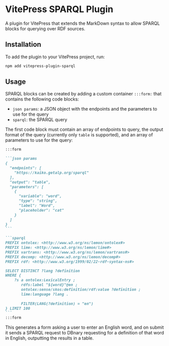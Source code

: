 # VitePress SPARQL Plugin

A plugin for VitePress that extends the MarkDown syntax to allow 
SPARQL blocks for querying over RDF sources.

## Installation

To add the plugin to your VitePress project, run:

```bash
npm add vitepress-plugin-sparql
```

## Usage

SPARQL blocks can be created by adding a custom container `:::form:` that contains 
the following code blocks:
* `json params`: a JSON object with the endpoints and the parameters to use for the query
* `sparql`: the SPARQL query

The first code block must contain an array of endpoints to query,
the output format of the query (currently only `table` is supported),
and an array of parameters to use for the query:

~~~markdown
:::form

```json params
{
  "endpoints": [
    "https://kaiko.getalp.org/sparql"
  ],
  "output": "table",
  "parameters": [
    {
      "variable": "word",
      "type": "string",
      "label": "Word",
      "placeholder": "cat"
    }
  ]
}
```

```sparql
PREFIX ontolex: <http://www.w3.org/ns/lemon/ontolex#>
PREFIX lime: <http://www.w3.org/ns/lemon/lime#>
PREFIX vartrans: <http://www.w3.org/ns/lemon/vartrans#>
PREFIX decomp: <http://www.w3.org/ns/lemon/decomp#>
PREFIX rdf: <http://www.w3.org/1999/02/22-rdf-syntax-ns#>

SELECT DISTINCT ?lang ?definition
WHERE {
    ?s a ontolex:LexicalEntry ;
       rdfs:label "${word}"@en ;
       ontolex:sense/skos:definition/rdf:value ?definition ;
       lime:language ?lang .
       
       FILTER(LANG(?definition) = "en")
} LIMIT 100
```
:::form
~~~

This generates a form asking a user to enter an English word, and on submit it sends a 
SPARQL request to DBnary requesting for a definition of that word in English,
outputting the results in a table.